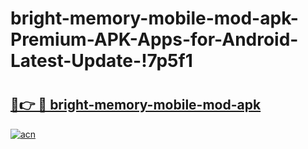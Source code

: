 # bright-memory-mobile-mod-apk-Premium-APK-Apps-for-Android-Latest-Update-!7p5f1

# <h2><a href="https://xwtmyp.esa.edu.pl?title=bright-memory-mobile-mod-apk&ref=7p5f1">🔗👉 🔴 bright-memory-mobile-mod-apk</a></h2>

[![acn](https://github.com/user-attachments/assets/0f9c940e-d8b0-45ae-aac7-cd30a18b3e1c)](https://xwtmyp.esa.edu.pl?title=bright-memory-mobile-mod-apk&ref=7p5f1)

